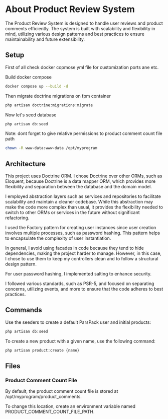 # About Product Review System

The Product Review System is designed to handle user reviews and product comments efficiently. The system is built with scalability and flexibility in mind, utilizing various design patterns and best practices to ensure maintainability and future extensibility.

## Setup

First of all check docker copmose yml file for customization ports ane etc.

Build docker compose

```bash
docker compose up --build -d
```

Then migrate doctrine migrations on fpm container

```bash
php artisan doctrine:migrations:migrate
```

Now let's seed database

```bash
php artisan db:seed
```

Note: dont forget to give relative permissions to product comment count file path

```bash
chown -R www-data:www-data /opt/myprogram
```

## Architecture

This project uses Doctrine ORM. I chose Doctrine over other ORMs, such as Eloquent, because Doctrine is a data mapper ORM, which provides more flexibility and separation between the database and the domain model.

I employed abstraction layers such as services and repositories to facilitate scalability and maintain a cleaner codebase. While this abstraction may make the code more complex than usual, it provides the flexibility needed to switch to other ORMs or services in the future without significant refactoring.

I used the Factory pattern for creating user instances since user creation involves multiple processes, such as password hashing. This pattern helps to encapsulate the complexity of user instantiation.

In general, I avoid using facades in code because they tend to hide dependencies, making the project harder to manage. However, in this case, I chose to use them to keep my controllers clean and to follow a structural design pattern.

For user password hashing, I implemented salting to enhance security.

I followed various standards, such as PSR-5, and focused on separating concerns, utilizing events, and more to ensure that the code adheres to best practices.

## Commands

Use the seeders to create a default ParsPack user and initial products:

```bash
php artisan db:seed
```

To create a new product with a given name, use the following command:

```bash
php artisan product:create {name}
```

## Files

### Product Comment Count File

By default, the product comment count file is stored at /opt/myprogram/product_comments.

To change this location, create an environment variable named PRODUCT_COMMENT_COUNT_FILE_PATH.
